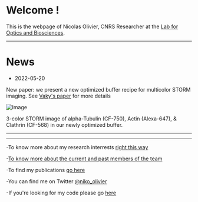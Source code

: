 # Welcome !

This is the webpage of Nicolas Olivier, CNRS Researcher at the [Lab for Optics and Biosciences](https://portail.polytechnique.edu/lob/fr).

* * *

# News
 - 2022-05-20 

New paper: we present a new optimized buffer recipe for multicolor STORM imaging.  See [Vaky's paper](https://www.biorxiv.org/content/10.1101/2022.05.19.491818v1) for more details

![Image](https://nolab.github.io/Webpage/images/TOC.png)

3-color STORM  image of  alpha-Tubulin (CF-750),  Actin (Alexa-647), & Clathrin (CF-568) in our newly optimized buffer.

* * *
* * * 

-To know more about my research interrests [right this way](https://nolab.github.io/Webpage/research.html)

-[To know more about the current and past members of the team](https://nolab.github.io/Webpage/alumni.html)

-To find my publications [go here](https://scholar.google.com/citations?user=1Ro9PnQAAAAJ)

-You can find me on Twitter [@niko_olivier](https://twitter.com/niko_olivier)

-If you're looking for my code please go [here](https://github.com/NOLab)
